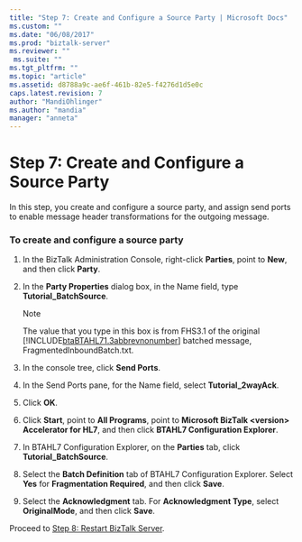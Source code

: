 ```yaml
---
title: "Step 7: Create and Configure a Source Party | Microsoft Docs"
ms.custom: ""
ms.date: "06/08/2017"
ms.prod: "biztalk-server"
ms.reviewer: ""
 ms.suite: ""
ms.tgt_pltfrm: ""
ms.topic: "article"
ms.assetid: d8788a9c-ae6f-461b-82e5-f4276d1d5e0c
caps.latest.revision: 7
author: "MandiOhlinger"
ms.author: "mandia"
manager: "anneta"
---
```

# Step 7: Create and Configure a Source Party
In this step, you create and configure a source party, and assign send ports to enable message header transformations for the outgoing message.  
  
### To create and configure a source party  
  
1.  In the BizTalk Administration Console, right-click **Parties**, point to **New**, and then click **Party**.  
  
2.  In the **Party Properties** dialog box, in the Name field, type **Tutorial_BatchSource**.  
  
    > [!NOTE]
    >  The value that you type in this box is from FHS3.1 of the original [!INCLUDE[btaBTAHL71.3abbrevnonumber](../../includes/btabtahl71-3abbrevnonumber-md.md)] batched message, FragmentedInboundBatch.txt.  
  
3.  In the console tree, click **Send Ports**.  
  
4.  In the Send Ports pane, for the Name field, select **Tutorial_2wayAck**.  
  
5.  Click **OK**.  
  
6.  Click **Start**, point to **All Programs**, point to **Microsoft BizTalk \<version> Accelerator for HL7**, and then click **BTAHL7 Configuration Explorer**.  
  
7.  In BTAHL7 Configuration Explorer, on the **Parties** tab, click **Tutorial_BatchSource**.  
  
8.  Select the **Batch Definition** tab of BTAHL7 Configuration Explorer. Select **Yes** for **Fragmentation Required**, and then click **Save**.  
  
9. Select the **Acknowledgment** tab. For **Acknowledgment Type**, select **OriginalMode**, and then click **Save**.  
  
 Proceed to [Step 8: Restart BizTalk Server](../../adapters-and-accelerators/accelerator-hl7/step-8-restart-biztalk-server.md).